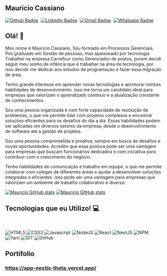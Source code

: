 ## Mauricio Cassiano 

[![Github Badge](https://img.shields.io/badge/-Github-242A2D?style=flat&logo=Github&logoColor=white&link=https://github.com/mauricioc08)](https://github.com/mauricioc08)&nbsp;
[![Linkedin Badge](https://img.shields.io/badge/-LinkedIn-0077B5?style=flat&logo=Linkedin&logoColor=white&link=https://www.linkedin.com/in/mauricio-cassiano-4186b0164/)](https://www.linkedin.com/in/mauricio-cassiano-4186b0164/)&nbsp;
[![Gmail Badge](https://img.shields.io/badge/-Gmail-c5392a?style=flat&logo=Gmail&logoColor=white&link=mailto:mauricio.cassianosilva@gmail.com)](mailto:mauricio.cassianosilva@gmail.com)&nbsp;
[![Whatsapp Badge](https://img.shields.io/badge/-Whatsapp-2DB540?style=flat&labelColor=whatsapp&logo=whatsapp&logoColor=white&link=https://api.whatsapp.com/send?phone=5511945396825&text=Olá%20Mauicio!%20Vi%20seu%20perfil%20no%20Github%20e%20gostaria%20de%20entrar%20em%20contato%20com%20você)](https://api.whatsapp.com/send?phone=5511945396825&text=Olá%20Mauricio!%20Vi%20seu%20perfil%20no%20Github%20e%20gostaria%20de%20entrar%20em%20contato%20com%20você)&nbsp;

## Olá! 👋
Meu nome é Mauricio Cassiano, Sou formado em Processos Gerenciais, Pós graduado em Gestão de pessoas, mas apaixonado por tecnologia. Trabalhei na empresa Carrefour como Gerenciador de postos, porem decidi seguir meu sonho de infância que é trabalhar na área de tecnologia, por isso decidir me dedicar aos estudos de programação e fazer essa migração de área.

Tenho grande interesse em aprender novas tecnologias e aprimorar minhas habilidades de desenvolvimento. Isso me torna um candidato ideal para empresas que valorizam o aprendizado contínuo e a atualização constante de conhecimentos.

Sou uma pessoa organizada e com forte capacidade de resolução de problemas, o que me permite lidar com projetos complexos e encontrar soluções eficientes para os desafios do dia a dia. Essas habilidades podem ser aplicadas em diversos setores da empresa, desde o desenvolvimento de software até a gestão de projetos.

Sou uma pessoa comprometida e proativa, sempre em busca de desafios e novas oportunidades. Acredito que essa postura pode ser uma vantagem para empresas que buscam funcionários dedicados e com iniciativa para contribuir com o crescimento do negócio.

Tenho habilidades de comunicação e trabalho em equipe, o que me permite colaborar com colegas de diferentes áreas e ajudar a desenvolver soluções integradas e eficientes. Isso pode ser uma vantagem para empresas que valorizam um ambiente de trabalho colaborativo e diverso.


[![Mauricio GitHub stats](https://github-readme-stats.vercel.app/api?username=mauricioc08&include_all_commits=true&count_private=true&show_icons=true&theme=chartreuse-dark&hide_title=true&card_width=490)](https://github.com/mauricioc08)
[![Mauricio GitHub stats](https://github-readme-stats.vercel.app/api/top-langs?username=mauricioc08&include_all_commits=true&count_private=true&show_icons=true&theme=chartreuse-dark&layout=compact)](https://github.com/mauricioc08)

## Tecnologias que eu Utilizo! 💻 &nbsp;

  <br/>


<img alt="HTML5" src="https://img.shields.io/badge/-HTML5-E34F26?style=flat-square&logo=html5&logoColor=white" /> <img alt="CSS3" src="https://img.shields.io/badge/-CSS3-157286?style=flat-square&logo=css3&logoColor=white" /> <img alt="Javascript" src="https://img.shields.io/badge/-Javascript-F7DF1E?style=flat-square&logo=javascript&logoColor=white" /> <img alt="NodeJS" src="https://img.shields.io/badge/-NodeJS-43853d?style=flat-square&logo=nodedotjs&logoColor=white" /> <img alt="React" src="https://img.shields.io/badge/-React-45b8d8?style=flat-square&logo=react&logoColor=white" /> <img alt="NextJS" src="https://img.shields.io/badge/-NextJS-000000?style=flat-square&logo=nextdotjs&logoColor=white" /> <img alt="NPM" src="https://img.shields.io/badge/-NPM-CB3837?style=flat-square&logo=npm&logoColor=white" /> <img alt="Yarn" src="https://img.shields.io/badge/-Yarn-2C8EBB?style=flat-square&logo=yarn&logoColor=white" /> <img alt="GIT" src="https://img.shields.io/badge/-Git-F05032?style=flat-square&logo=git&logoColor=white" /> <img alt="GitHub" src="https://img.shields.io/badge/-GitHub-181717?style=flat-square&logo=github&logoColor=" />




## Portifolio

### https://app-nextjs-theta.vercel.app/

<br/><br/>




